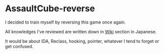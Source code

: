 # AssaultCube-reverse
I decided to train myself by reversing this game once again.

All knowledges I've reviewed are written down in [Wiki](https://github.com/s3pt3mb3r/AssaultCube-reverse/wiki) section in Japanese.

It would be about IDA, Reclass, hooking, pointer, whatever I tend to forget or get confused.
